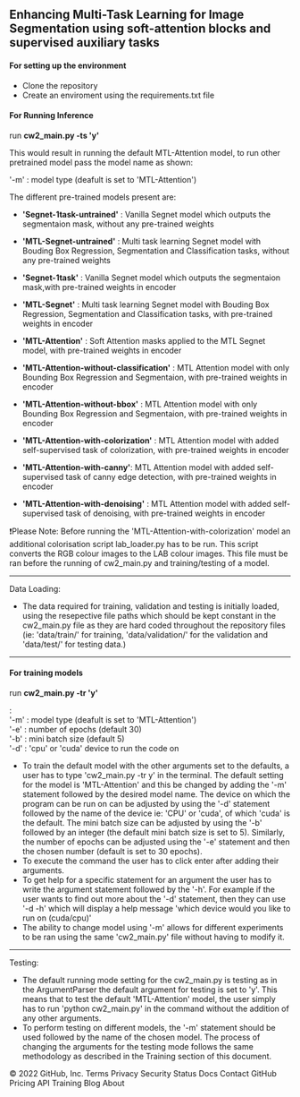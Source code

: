 ## Enhancing Multi-Task Learning for Image Segmentation using soft-attention blocks and supervised auxiliary tasks 

####  For setting up the environment

* Clone the repository
* Create an enviroment using the requirements.txt file

#### For Running Inference 

run **cw2_main.py -ts 'y'**

This would result in running the default MTL-Attention model, to run other pretrained model pass the model name as shown:

'-m'  : model type (deafult is set to 'MTL-Attention') <br>

The different pre-trained models present are:

* **'Segnet-1task-untrained'** : Vanilla Segnet model which outputs the segmentaion mask, without any pre-trained weights

* **'MTL-Segnet-untrained'** : Multi task learning Segnet model with Bouding Box Regression, Segmentation and Classification tasks, without any pre-trained weights

* **'Segnet-1task'** : Vanilla Segnet model which outputs the segmentaion mask,with pre-trained weights in encoder

* **'MTL-Segnet'** : Multi task learning Segnet model with Bouding Box Regression, Segmentation and Classification tasks, with pre-trained weights in encoder

* **'MTL-Attention'** : Soft Attention masks applied to the MTL Segnet model, with pre-trained weights in encoder

* **'MTL-Attention-without-classification'** : MTL Attention model with only Bounding Box Regression and Segmentaion, with pre-trained weights in encoder

* **'MTL-Attention-without-bbox'** : MTL Attention model with only Bounding Box Regression and Segmentaion, with pre-trained weights in encoder

* **'MTL-Attention-with-colorization'** : MTL Attention model with added self-supervised task of colorization, with pre-trained weights in encoder

* **'MTL-Attention-with-canny'**: MTL Attention model with added self-supervised task of canny edge detection, with pre-trained weights in encoder

* **'MTL-Attention-with-denoising'** : MTL Attention model with added self-supervised task of denoising, with pre-trained weights in encoder

❗Please Note: Before running the 'MTL-Attention-with-colorization' model an additional colorisation script lab_loader.py has to be run. This script converts the RGB colour images to the LAB colour images. This file must be ran before the running of cw2_main.py and training/testing of a model.  



--------------------------------------------------------------------------------------------------------------
Data Loading: 

- The data required for training, validation and testing is initially loaded, using the resepective file paths
which should be kept constant in the cw2_main.py file as they are hard coded throughout the repository
files (ie: 'data/train/' for training, 'data/validation/' for the validation and 'data/test/' for testing data.)

---------------------------------------------------------------------------------------------------------------
#### For training models

run **cw2_main.py -tr 'y'**

: <br>
'-m'  : model type (deafult is set to 'MTL-Attention') <br>
'-e'  : number of epochs (default 30)<br>
'-b'  : mini batch size (default 5)<br>
'-d'  : 'cpu' or 'cuda' device to run the code on<br>

- To train the default model with the other arguments set to the defaults, a user has to type 
'cw2_main.py -tr y' in the terminal. The default setting for the model is 'MTL-Attention' and this
be changed by adding the '-m' statement followed by the desired model name. The device on which the
program can be run on can be adjusted by using the '-d' statement followed by the name of the device
ie: 'CPU' or 'cuda', of which 'cuda' is the default. The mini batch size can be adjusted by using the 
'-b' followed by an integer (the default mini batch size is set to 5). Similarly, the number of epochs can 
be adjusted using the '-e' statement and then the chosen number (default is set to 30 epochs). 
- To execute the command the user has to click enter after adding their arguments. 
- To get help for a specific statement for an argument the user has to write the argument statement
followed by the '-h'. For example if the user wants to find out more about the '-d' statement, then 
they can use '-d -h' which will display a help message 'which device would you like to run on (cuda/cpu)'
- The ability to change model using '-m' allows for different experiments to be ran using the same
'cw2_main.py' file without having to modify it.

---------------------------------------------------------------------------------------------------------
Testing:

- The default running mode setting for the cw2_main.py is testing as in the ArgumentParser the default
argument for testing is set to 'y'. This means that to test the default 'MTL-Attention' model, the user
simply has to run 'python cw2_main.py' in the command without the addition of any other arguments.
- To perform testing on different models, the '-m' statement should be used followed by the name of the
chosen model. The process of changing the arguments for the testing mode follows the same methodology 
as described in the Training section of this document. 
 
















© 2022 GitHub, Inc.
Terms
Privacy
Security
Status
Docs
Contact GitHub
Pricing
API
Training
Blog
About

